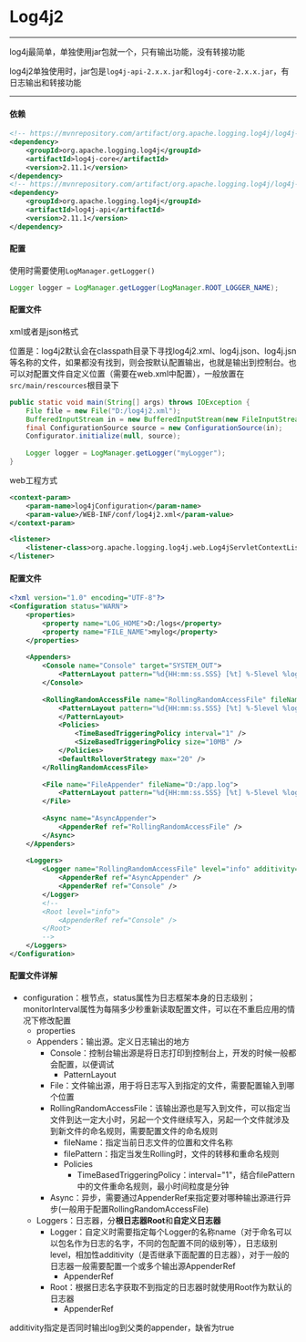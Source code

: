 # Log4j2

---

log4j最简单，单独使用jar包就一个，只有输出功能，没有转接功能

log4j2单独使用时，jar包是`log4j-api-2.x.x.jar`和`log4j-core-2.x.x.jar`，有日志输出和转接功能

---

#### 依赖

```xml
<!-- https://mvnrepository.com/artifact/org.apache.logging.log4j/log4j-core -->
<dependency>
    <groupId>org.apache.logging.log4j</groupId>
    <artifactId>log4j-core</artifactId>
    <version>2.11.1</version>
</dependency>
<!-- https://mvnrepository.com/artifact/org.apache.logging.log4j/log4j-api -->
<dependency>
    <groupId>org.apache.logging.log4j</groupId>
    <artifactId>log4j-api</artifactId>
    <version>2.11.1</version>
</dependency>
```

#### 配置

使用时需要使用`LogManager.getLogger()`

```java
Logger logger = LogManager.getLogger(LogManager.ROOT_LOGGER_NAME);
```

#### 配置文件

xml或者是json格式

位置是：log4j2默认会在classpath目录下寻找log4j2.xml、log4j.json、log4j.jsn等名称的文件，如果都没有找到，则会按默认配置输出，也就是输出到控制台。也可以对配置文件自定义位置（需要在web.xml中配置），一般放置在`src/main/rescources`根目录下

```java
public static void main(String[] args) throws IOException {
    File file = new File("D:/log4j2.xml");
    BufferedInputStream in = new BufferedInputStream(new FileInputStream(file));
    final ConfigurationSource source = new ConfigurationSource(in);
    Configurator.initialize(null, source);
    
    Logger logger = LogManager.getLogger("myLogger");
}
```

web工程方式

```xml
<context-param>
    <param-name>log4jConfiguration</param-name>
    <param-value>/WEB-INF/conf/log4j2.xml</param-value>
</context-param>

<listener>
    <listener-class>org.apache.logging.log4j.web.Log4jServletContextListener</listener-class>
</listener>
```

#### 配置文件

```xml
<?xml version="1.0" encoding="UTF-8"?>
<Configuration status="WARN">
    <properties>
        <property name="LOG_HOME">D:/logs</property>
        <property name="FILE_NAME">mylog</property>
    </properties>
    
    <Appenders>
        <Console name="Console" target="SYSTEM_OUT">
            <PatternLayout pattern="%d{HH:mm:ss.SSS} [%t] %-5level %logger{36} - %msg%n" />
        </Console>
        
        <RollingRandomAccessFile name="RollingRandomAccessFile" fileName="${LOG_HOME}/${FILE_NAME}.log" filePattern="${LOG_HOME}/$${date:yyyy-MM}/${FILE_NAME}-%d{yyyy-MM-dd HH-mm}-%i.log">
            <PatternLayout pattern="%d{HH:mm:ss.SSS} [%t] %-5level %logger{36} - %msg%n">
            </PatternLayout>
            <Policies>
                <TimeBasedTriggeringPolicy interval="1" />
                <SizeBasedTriggeringPolicy size="10MB" />
            </Policies>
            <DefaultRolloverStrategy max="20" />
        </RollingRandomAccessFile>
        
        <File name="FileAppender" fileName="D:/app.log">
            <PatternLayout pattern="%d{HH:mm:ss.SSS} [%t] %-5level %logger{36} - %msg%n" />
        </File>
        
        <Async name="AsyncAppender">
            <AppenderRef ref="RollingRandomAccessFile" />
        </Async>
    </Appenders>
    
    <Loggers>
        <Logger name="RollingRandomAccessFile" level="info" additivity="false">
            <AppenderRef ref="AsyncAppender" />
            <AppenderRef ref="Console" />
        </Logger>
        <!--
        <Root level="info">
            <AppenderRef ref="Console" />
        </Root>
		-->
    </Loggers>
</Configuration>
```

#### 配置文件详解

+ configuration：根节点，status属性为日志框架本身的日志级别；monitorInterval属性为每隔多少秒重新读取配置文件，可以在不重启应用的情况下修改配置
  + properties
  + Appenders：输出源。定义日志输出的地方
    + Console：控制台输出源是将日志打印到控制台上，开发的时候一般都会配置，以便调试
      + PatternLayout
    + File：文件输出源，用于将日志写入到指定的文件，需要配置输入到哪个位置
    + RollingRandomAccessFile：该输出源也是写入到文件，可以指定当文件到达一定大小时，另起一个文件继续写入，另起一个文件就涉及到新文件的命名规则，需要配置文件的命名规则
      + fileName：指定当前日志文件的位置和文件名称
      + filePattern：指定当发生Rolling时，文件的转移和重命名规则
      + Policies
        + TimeBasedTriggeringPolicy：interval="1"，结合filePattern中的文件重命名规则，最小时间粒度是分钟
    + Async：异步，需要通过AppenderRef来指定要对哪种输出源进行异步(一般用于配置RollingRandomAccessFile)
  + Loggers：日志器，分**根日志器Root**和**自定义日志器**
    + Logger：自定义时需要指定每个Logger的名称name（对于命名可以以包名作为日志的名字，不同的包配置不同的级别等），日志级别level，相加性additivity（是否继承下面配置的日志器），对于一般的日志器一般需要配置一个或多个输出源AppenderRef
      + AppenderRef
    + Root：根据日志名字获取不到指定的日志器时就使用Root作为默认的日志器
      + AppenderRef

additivity指定是否同时输出log到父类的appender，缺省为true